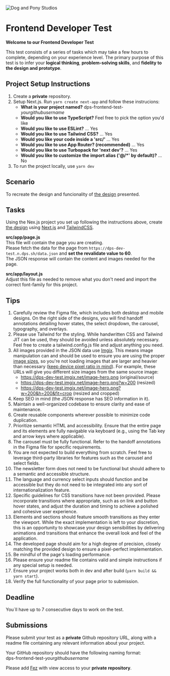 ![Dog and Pony Studios](https://www.dogandponystudios.com/app/themes/dps/assets/public/images/logo-fbe89868bd.svg)

# Frontend Developer Test

**Welcome to our Frontend Developer Test**

This test consists of a series of tasks which may take a few hours to complete, depending on your experience level. The primary purpose of this test is to infer your __logical thinking__, __problem-solving skills__, and __fidelity to the design and prototype__.

## Project Setup Instructions

1. Create a __private__ repository.
1. Setup Next.js. Run `yarn create next-app` and follow these instrucions:
    * __What is your project named?__ dps-frontend-test-_yourgithubusername_
    * __Would you like to use TypeScript?__ Feel free to pick the option you'd like
    * __Would you like to use ESLint?__ … Yes
    * __Would you like to use Tailwind CSS?__ … Yes
    * __Would you like your code inside a 'src/'__ … Yes
    * __Would you like to use App Router? (recommended)__ … Yes
    * __Would you like to use Turbopack for 'next dev'?__ … Yes
    * __Would you like to customize the import alias ('@/*' by default)?__ … No
1. To run the project locally, use `yarn dev`

## Scenario

To recreate the design and funcionality of [the design](https://www.figma.com/design/HLTG9j1j1L4UrLdZDuPRkW/Front-end-Test-Workflow-Page?node-id=10850-397&p=f&t=7uqZS4yRSuramerm-0) presented.

## Tasks

Using the Nex.js project you set up following the instructions above, create [the design](https://www.figma.com/design/HLTG9j1j1L4UrLdZDuPRkW/Front-end-Test-Workflow-Page?node-id=10850-397&p=f&t=7uqZS4yRSuramerm-0) using [Next.js](https://nextjs.org/) and [TailwindCSS](https://tailwindcss.com/).

__src/app/page.js__  
This file will contain the page you are creating.  
Please fetch the data for the page from `https://dps-dev-test.n.dps.sh/data.json` and __set the revalidate value to 60__.  
The JSON response will contain the content and images needed for the page.

__src/app/layout.js__  
Adjust this file as needed to remove what you don't need and import the correct font-family for this project.

## Tips

1. Carefully review the Figma file, which includes both desktop and mobile designs. On the right side of the designs, you will find handoff annotations detailing hover states, the select dropdown, the carousel, typography, and overlays.
1. Please use Tailwind for the styling. While handwritten CSS and Tailwind JIT can be used, they should be avoided unless absolutely necessary. Feel free to create a tailwind.config.js file and adjust anything you need.
1. All images provided in the JSON data use [Imgix](https://www.imgix.com/). This means image manipulation can and should be used to ensure you are using the proper [image sizes](https://docs.imgix.com/en-US/apis/rendering/size), so you're not loading images that are larger and heavier than necessary ([keep device pixel ratio in mind](https://docs.imgix.com/en-US/apis/rendering/device-pixel-ratio)).
For example, these URLs will give you different size images from the same source image:  
    * https://dps-dev-test.imgix.net/image-hero.png (original/source)
    * https://dps-dev-test.imgix.net/image-hero.png?w=200 (resized)
    * https://dps-dev-test.imgix.net/image-hero.png?w=200&h=200&fit=crop (resized and cropped)
1. Keep SEO in mind (the JSON response has SEO information in it).
1. Maintain a well-organized codebase to ensure clarity and ease of maintenance.
1. Create reusable components wherever possible to minimize code duplication.
1. Prioritize semantic HTML and accessibility. Ensure that the entire page and its elements are fully navigable via keyboard (e.g., using the Tab key and arrow keys where applicable).
1. The carousel must be fully functional. Refer to the handoff annotations in the Figma file for specific requirements.
1. You are not expected to build everything from scratch. Feel free to leverage third-party libraries for features such as the carousel and select fields.
1. The newsletter form does not need to be functional but should adhere to a semantic and accessible structure.
1. The language and currency select inputs should function and be accessible but they do not need to be integrated into any sort of internationalization feature.
1. Specific guidelines for CSS transitions have not been provided. Please incorporate transitions where appropriate, such as on link and button hover states, and adjust the duration and timing to achieve a polished and cohesive user experience.
1. Elements and sections should feature smooth transitions as they enter the viewport. While the exact implementation is left to your discretion, this is an opportunity to showcase your design sensibilities by delivering animations and transitions that enhance the overall look and feel of the application.
1. The developed page should aim for a high degree of precision, closely matching the provided design to ensure a pixel-perfect implementation.
1. Be mindful of the page's loading performance.
1. Please ensure your readme file contains valid and simple instructions if any special setup is needed.
1. Ensure your project works both in dev and after build (`yarn build && yarn start`).
1. Verify the full functionality of your page prior to submission.

## Deadline

You´ll have up to 7 consecutive days to work on the test.

## Submissions

Please submit your test as a __private__ Github repository URL, along with a readme file containing any relevant information about your project.

Your GitHub repository should have the following naming format:  
dps-frontend-test-_yourgithubusername_

Please add [Fez](https://github.com/felipesnts) with view access to your __private repository__.
